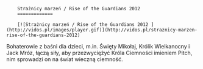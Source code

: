 
        Strażnicy marzeń / Rise of the Guardians 2012 
        =============
        
        [![Strażnicy marzeń / Rise of the Guardians 2012 ](http://vidos.pl/images/player.gif)](http://vidos.pl/straznicy-marzen-rise-of-the-guardians-2012)
        
        
 Bohaterowie z baśni dla dzieci, m.in. Święty Mikołaj, Królik Wielkanocny i Jack Mróz, łączą siły, aby przezwyciężyć Króla Ciemności imieniem Pitch, nim sprowadzi on na świat wieczną ciemność.
    